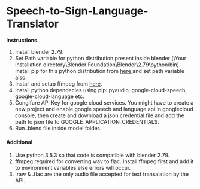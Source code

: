 # Speech-to-Sign-Language-Translator

<b>Instructions</b>
1. Install blender 2.79.
2. Set Path variable for python distribution present inside blender (\Your installation directory\Blender Foundation\Blender\2.79\python\bin). Install pip for this python distribution from <a href="https://github.com/BurntSushi/nfldb/wiki/Python-&-pip-Windows-installation#pip-install"> here </a> and set path variable also.
3. Install and setup ffmpeg from <a href="https://github.com/adaptlearning/adapt_authoring/wiki/Installing-FFmpeg">here</a>.
4. Install python dependecies using pip: pyaudio, google-cloud-speech, google-cloud-language etc.
5. Congifure API Key for google cloud services. You might have to create a new project and enable google speech and language api in googlecloud console, then create and download a json credential file and add the path to json file to GOOGLE_APPLICATION_CREDENTIALS.
6. Run .blend file inside model folder.


#### Additional
1. Use python 3.5.3 so that code is compatible with blender 2.79.
2. ffmpeg required for converting wav to flac. Install ffmpeg first and add it to environment variables else errors will occur.
3. .raw & .flac are the only audio file accepted for text transalation by the API.
